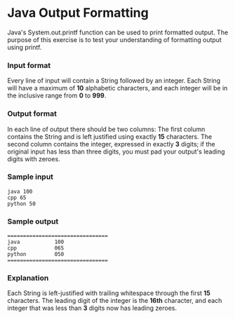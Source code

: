 # Java Output Formatting

Java's System.out.printf function can be used to print formatted output. 
The purpose of this exercise is to test your understanding of formatting output using printf.

### Input format

Every line of input will contain a String followed by an integer.
Each String will have a maximum of **10** alphabetic characters, and each integer will be in the inclusive range from **0** to **999**.

### Output format

In each line of output there should be two columns:
The first column contains the String and is left justified using exactly **15** characters.
The second column contains the integer, expressed in exactly **3** digits; 
if the original input has less than three digits, you must pad your output's leading digits with zeroes.

### Sample input

```
java 100
cpp 65
python 50
```

### Sample output

```
================================
java           100 
cpp            065 
python         050 
================================
```

### Explanation

Each String is left-justified with trailing whitespace through the first **15** characters. 
The leading digit of the integer is the **16th** character, and each integer that was less than **3** digits now has leading zeroes.

